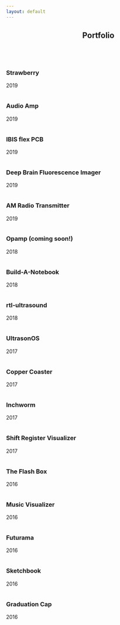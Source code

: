 ```yaml
---
layout: default
---
```


<!-- Section -->
<section>
	<header class="major">
		<h2>Portfolio</h2>
	</header>
	<div class="posts">
		<article>
			<a href="{{ 'strawberry.html' | absolute_url }}" class="image"><img src="assets/images/strawberry/strawberry_square.jpg" alt="" /></a>
			<h3>Strawberry</h3>
			<p>2019</p>
		</article>
		<article>
			<a href="https://audioamp.github.io" class="image"><img src="assets/images/audioamp.jpg" alt="" /></a>
			<h3>Audio Amp</h3>
			<p>2019</p>
		</article>
		<article>
			<a href="{{ 'IBISflex.html' | absolute_url }}" class="image"><img src="assets/images/IBISflex/IBISflex_animation.gif" alt="" /></a>
			<h3>IBIS flex PCB</h3>
			<p>2019</p>
		</article>
		<article>
			<a href="{{ 'unishank.html' | absolute_url }}" class="image"><img src="assets/images/unishank/Unishank.jpg" alt="" /></a>
			<h3>Deep Brain Fluorescence Imager</h3>
			<p>2019</p>
		</article>
		<article>
			<a href="{{ 'AMradio.html' | absolute_url }}" class="image"><img src="assets/images/AMradio/AMradio_square.jpg" alt="" /></a>
			<h3>AM Radio Transmitter</h3>
			<p>2019</p>
		</article>
		<article>
			<a href="{{ 'opamp.html' | absolute_url }}" class="image"><img src="assets/images/opamp/opamp.png" alt="" /></a>
			<h3>Opamp (coming soon!)</h3>
			<p>2018</p>
		</article>
		<article>
			<a href="{{ 'buildanotebook.html' | absolute_url }}" class="image"><img src="assets/images/buildanotebook/icon.jpg" alt="" /></a>
			<h3>Build-A-Notebook</h3>
			<p>2018</p>
		</article>
		<article>
			<a href="{{ 'rtl-ultrasound.html' | absolute_url }}" class="image"><img src="assets/images/rtl-ultrasound/SimpleRick.JPG" alt="" /></a>
			<h3>rtl-ultrasound</h3>
			<p>2018</p>
		</article>
		<article>
			<a href="{{ 'ultrasonos.html' | absolute_url }}" class="image"><img src="assets/images/ultrasonos/Ultrasound_Analog_Frontend_crop.jpg" alt="" /></a>
			<h3>UltrasonOS</h3>
			<p>2017</p>
		</article>
		<article>
			<a href="{{ 'coaster.html' | absolute_url }}" class="image"><img src="assets/images/Coaster.jpg" alt="" /></a>
			<h3>Copper Coaster</h3>
			<p>2017</p>
		</article>
		<article>
			<a href="{{ 'inchworm.html' | absolute_url }}" class="image"><img src="assets/images/inchworm/Inchworm_square.jpg" alt="" /></a>
			<h3>Inchworm</h3>
			<p>2017</p>
		</article>
		<article>
			<a href="{{ 'shift_register_visualizer.html' | absolute_url }}" class="image"><img src="assets/images/shift_register_visualizer/Shift_register_visualizer_square.jpg" alt="" /></a>
			<h3>Shift Register Visualizer</h3>
			<p>2017</p>
		</article>
		<article>
			<a href="{{ 'the_flash_box.html' | absolute_url }}" class="image"><img src="assets/images/The_Flash_Box.jpg" alt="" /></a>
			<h3>The Flash Box</h3>
			<p>2016</p>
		</article>
		<article>
			<a href="{{ 'music_visualizer.html' | absolute_url }}" class="image"><img src="assets/images/music_visualizer/Music_visualizer.gif" alt="" /></a>
			<!-- <a href="{{ 'music_visualizer.html' | absolute_url }}" class="image">
			<video width="auto" loop="true" autoplay="autoplay" muted>
			<source src="assets/images/Music_visualizer.mp4" type="video/mp4" />
			</video>
			</a> -->
			<h3>Music Visualizer</h3>
			<p>2016</p>
		</article>
		<article>
			<a href="{{ 'futurama.html' | absolute_url }}" class="image"><img src="assets/images/futurama/Futurama.jpg" alt="" /></a>
			<h3>Futurama</h3>
			<p>2016</p>
		</article>
		<article>
			<a href="{{ 'sketchbook.html' | absolute_url }}" class="image"><img src="assets/images/sketchbook/Sketchbook_square.jpg" alt="" /></a>
			<h3>Sketchbook</h3>
			<p>2016</p>
		</article>
		<article>
			<a href="{{ 'grad_cap.html' | absolute_url }}" class="image"><img src="assets/images/Gradcap.jpg" alt="" /></a>
			<h3>Graduation Cap</h3>
			<p>2016</p>
		</article>
	</div>
</section>
